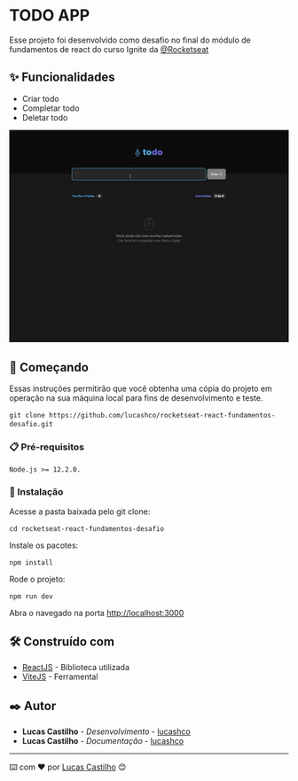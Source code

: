 # TODO APP

Esse projeto foi desenvolvido como desafio no final do módulo de fundamentos de react do curso Ignite da [@Rocketseat](https://www.rocketseat.com.br/)

## ✨ Funcionalidades

* Criar todo
* Completar todo
* Deletar todo

<p >
  <img src="./src/assets/to_readme/todo-app.gif" />
</p>

## 🚀 Começando

Essas instruções permitirão que você obtenha uma cópia do projeto em operação na sua máquina local para fins de desenvolvimento e teste.
```
git clone https://github.com/lucashco/rocketseat-react-fundamentos-desafio.git
```

### 📋 Pré-requisitos

```
Node.js >= 12.2.0.
```

### 🔧 Instalação


Acesse a pasta baixada pelo git clone:

```
cd rocketseat-react-fundamentos-desafio
```

Instale os pacotes:

```
npm install
```

Rode o projeto:

```
npm run dev
```

Abra o navegado na porta [http://localhost:3000](http://localhost/3000)

## 🛠️ Construído com

* [ReactJS](https://reactjs.org/) - Biblioteca utilizada
* [ViteJS](https://vitejs.dev/) - Ferramental

## ✒️ Autor

* **Lucas Castilho** - *Desenvolvimento* - [lucashco](https://github.com/lucashco)
* **Lucas Castilho** - *Documentação* - [lucashco](https://github.com/lucashco)

---
⌨️ com ❤️ por [Lucas Castilho](https://gist.github.com/lucashco) 😊